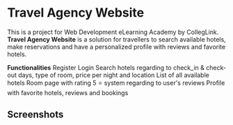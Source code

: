 # **Travel Agency Website**

This is a project for Web Development eLearning Academy by CollegLink. **Travel Agency Website** is a solution for travellers to search available hotels, make reservations and have a personalized profile with reviews and favorite hotels. 

**Functionalities**
Register 
Login
Search hotels regarding to check_in & check-out days, type of room, price per night and location
List of all available hotels
Room page with rating 5 :star: system regarding to user's reviews
Profile with favorite hotels, reviews and bookings

## **Screenshots**




